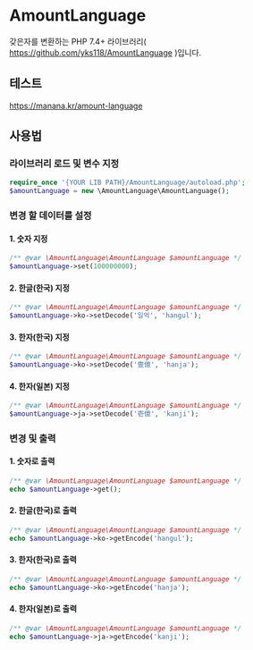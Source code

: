 # AmountLanguage
갖은자를 변환하는 PHP 7.4+ 라이브러리( https://github.com/yks118/AmountLanguage )입니다.

## 테스트
https://manana.kr/amount-language

## 사용법
### 라이브러리 로드 및 변수 지정
```php
require_once '{YOUR LIB PATH}/AmountLanguage/autoload.php';
$amountLanguage = new \AmountLanguage\AmountLanguage();
```

### 변경 할 데이터를 설정
#### 1. 숫자 지정
```php
/** @var \AmountLanguage\AmountLanguage $amountLanguage */
$amountLanguage->set(100000000);
```

#### 2. 한글(한국) 지정
```php
/** @var \AmountLanguage\AmountLanguage $amountLanguage */
$amountLanguage->ko->setDecode('일억', 'hangul');
```

#### 3. 한자(한국) 지정
```php
/** @var \AmountLanguage\AmountLanguage $amountLanguage */
$amountLanguage->ko->setDecode('壹億', 'hanja');
```

#### 4. 한자(일본) 지정
```php
/** @var \AmountLanguage\AmountLanguage $amountLanguage */
$amountLanguage->ja->setDecode('壱億', 'kanji');
```

### 변경 및 출력
#### 1. 숫자로 출력
```php
/** @var \AmountLanguage\AmountLanguage $amountLanguage */
echo $amountLanguage->get();
```

#### 2. 한글(한국)로 출력
```php
/** @var \AmountLanguage\AmountLanguage $amountLanguage */
echo $amountLanguage->ko->getEncode('hangul');
```

#### 3. 한자(한국)로 출력
```php
/** @var \AmountLanguage\AmountLanguage $amountLanguage */
echo $amountLanguage->ko->getEncode('hanja');
```

#### 4. 한자(일본)로 출력
```php
/** @var \AmountLanguage\AmountLanguage $amountLanguage */
echo $amountLanguage->ja->getEncode('kanji');
```

